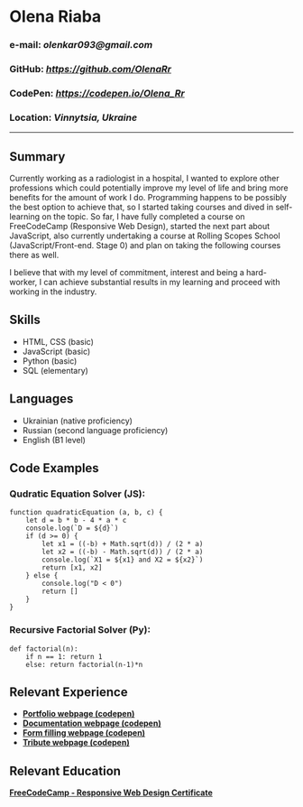 # Olena Riaba
### __e-mail:__ _olenkar093@gmail.com_
### __GitHub:__ _https://github.com/OlenaRr_
### __CodePen:__ _https://codepen.io/Olena_Rr_
### __Location:__ _Vinnytsia, Ukraine_
***

## Summary 
<p>Currently working as a radiologist in a hospital, I wanted to explore other professions which could potentially improve my level of life and bring more benefits for the amount of work I do. Programming happens to be possibly the best option to achieve that, so I started taking courses and dived in self-learning on the topic. So far, I have fully completed a course on FreeCodeCamp (Responsive Web Design), started the next part about JavaScript, also currently undertaking a course at Rolling Scopes School (JavaScript/Front-end. Stage 0) and plan on taking the following courses there as well.</p>
<p>I believe that with my level of commitment, interest and being a hard-worker, I can achieve substantial results in my learning and proceed with working in the industry.</p>

## Skills
* HTML, CSS (basic)
* JavaScript (basic)
* Python (basic)
* SQL (elementary)

## Languages
* Ukrainian (native proficiency)
* Russian (second language proficiency)
* English (B1 level)

## Code Examples
### Qudratic Equation Solver (JS):
```
function quadraticEquation (a, b, c) {
	let d = b * b - 4 * a * c
	console.log(`D = ${d}`)
	if (d >= 0) {
		let x1 = ((-b) + Math.sqrt(d)) / (2 * a)
		let x2 = ((-b) - Math.sqrt(d)) / (2 * a)
		console.log(`X1 = ${x1} and X2 = ${x2}`)
		return [x1, x2]
	} else {
		console.log("D < 0")
		return []
	}
}
```
### Recursive Factorial Solver (Py):
```
def factorial(n):
	if n == 1: return 1
	else: return factorial(n-1)*n
```


## Relevant Experience
* [__Portfolio webpage (codepen)__](https://codepen.io/Olena_Rr/full/porxjrj)
* [__Documentation webpage (codepen)__](https://codepen.io/Olena_Rr/full/porKYEe)
* [__Form filling webpage (codepen)__](https://codepen.io/Olena_Rr/full/mdMwPQz)
* [__Tribute webpage (codepen)__](https://codepen.io/Olena_Rr/full/JjyRQbd)

## Relevant Education
[__FreeCodeCamp - Responsive Web Design Certificate__](https://www.freecodecamp.org/certification/fcc001fe431-6cae-4dbe-bd5b-9a0d26f9654e/responsive-web-design)




